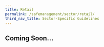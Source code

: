 ```yaml
---
title: Retail
permalink: /safemanagement/sector/retail/
third_nav_title: Sector-Specific Guidelines
---
```


## **Coming Soon...**